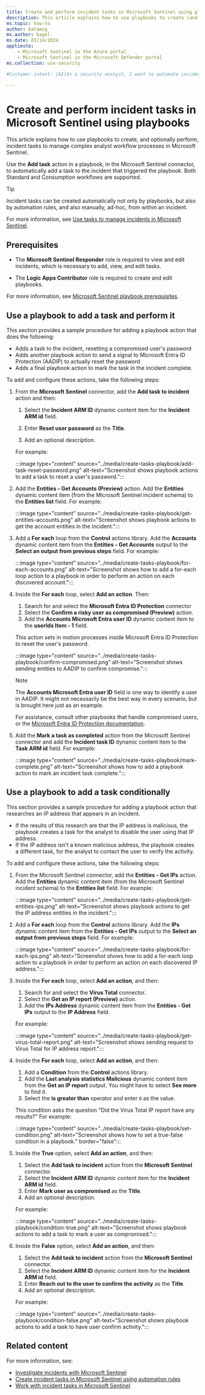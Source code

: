 ```yaml
---
title: Create and perform incident tasks in Microsoft Sentinel using playbooks
description: This article explains how to use playbooks to create (and optionally perform) incident tasks, in order to manage complex analyst workflow processes in Microsoft Sentinel.
ms.topic: how-to
author: batamig
ms.author: bagol
ms.date: 03/14/2024
appliesto:
    - Microsoft Sentinel in the Azure portal
    - Microsoft Sentinel in the Microsoft Defender portal
ms.collection: usx-security

#Customer intent: [AI]As a security analyst, I want to automate incident management tasks using playbooks so that I can streamline and manage complex workflows efficiently.

---
```


# Create and perform incident tasks in Microsoft Sentinel using playbooks

This article explains how to use playbooks to create, and optionally perform, incident tasks to manage complex analyst workflow processes in Microsoft Sentinel.

Use the **Add task** action in a playbook, in the Microsoft Sentinel connector, to automatically add a task to the incident that triggered the playbook. Both Standard and Consumption workflows are supported.

> [!TIP]
> Incident tasks can be created automatically not only by playbooks, but also by automation rules, and also manually, ad-hoc, from within an incident.
>

For more information, see [Use tasks to manage incidents in Microsoft Sentinel](../incident-tasks.md).

## Prerequisites

- The **Microsoft Sentinel Responder** role is required to view and edit incidents, which is necessary to add, view, and edit tasks.

- The **Logic Apps Contributor** role is required to create and edit playbooks.

For more information, see [Microsoft Sentinel playbook prerequisites](automate-responses-with-playbooks.md#prerequisites).

## Use a playbook to add a task and perform it

This section provides a sample procedure for adding a playbook action that does the following:

- Adds a task to the incident, resetting a compromised user's password
- Adds another playbook action to send a signal to Microsoft Entra ID Protection (AADIP) to actually reset the password
- Adds a final playbook action to mark the task in the incident complete.

To add and configure these actions, take the following steps:

1. From the **Microsoft Sentinel** connector, add the **Add task to incident** action and then:

    1. Select the **Incident ARM ID** dynamic content item for the **Incident ARM id** field. 

    1. Enter **Reset user password** as the **Title**.

    1. Add an optional description.

    For example:

    :::image type="content" source="../media/create-tasks-playbook/add-task-reset-password.png" alt-text="Screenshot shows playbook actions to add a task to reset a user's password.":::

1. Add the **Entities - Get Accounts (Preview)** action. Add the **Entities** dynamic content item (from the Microsoft Sentinel incident schema) to the **Entities list** field. For example:

    :::image type="content" source="../media/create-tasks-playbook/get-entities-accounts.png" alt-text="Screenshot shows playbook actions to get the account entities in the incident.":::

1. Add a **For each** loop from the **Control** actions library. Add the **Accounts** dynamic content item from the **Entities - Get Accounts** output to the **Select an output from previous steps** field. For example:

    :::image type="content" source="../media/create-tasks-playbook/for-each-accounts.png" alt-text="Screenshot shows how to add a for-each loop action to a playbook in order to perform an action on each discovered account.":::

1. Inside the **For each** loop, select **Add an action**. Then:

    1. Search for and select the  **Microsoft Entra ID Protection** connector
    1. Select the **Confirm a risky user as compromised (Preview)** action.  
    1. Add the **Accounts Microsoft Entra user ID** dynamic content item to the **userIds Item - 1** field.

    This action sets in motion processes inside Microsoft Entra ID Protection to reset the user's password.

    :::image type="content" source="../media/create-tasks-playbook/confirm-compromised.png" alt-text="Screenshot shows sending entities to AADIP to confirm compromise.":::

    > [!NOTE]
    > The **Accounts Microsoft Entra user ID** field is one way to identify a user in AADIP. It might not necessarily be the best way in every scenario, but is brought here just as an example.
    >
    > For assistance, consult other playbooks that handle compromised users, or the [Microsoft Entra ID Protection documentation](/azure/active-directory/identity-protection/overview-identity-protection).

1. Add the **Mark a task as completed** action from the Microsoft Sentinel connector and add the **Incident task ID** dynamic content item to the **Task ARM id** field. For example:

    :::image type="content" source="../media/create-tasks-playbook/mark-complete.png" alt-text="Screenshot shows how to add a playbook action to mark an incident task complete.":::

## Use a playbook to add a task conditionally

This section provides a sample procedure for adding a playbook action that researches an IP address that appears in an incident.

- If the results of this research are that the IP address is malicious, the playbook creates a task for the analyst to disable the user using that IP address.
- If the IP address isn't a known malicious address, the playbook creates a different task, for the analyst to contact the user to verify the activity.

To add and configure these actions, take the following steps:

1. From the Microsoft Sentinel connector, add the **Entities - Get IPs** action. Add the **Entities** dynamic content item (from the Microsoft Sentinel incident schema) to the **Entities list** field. For example:

    :::image type="content" source="../media/create-tasks-playbook/get-entities-ips.png" alt-text="Screenshot shows playbook actions to get the IP address entities in the incident.":::

1. Add a **For each** loop from the **Control** actions library.  Add the **IPs** dynamic content item from the **Entities - Get IPs** output to the **Select an output from previous steps** field. For example:

    :::image type="content" source="../media/create-tasks-playbook/for-each-ips.png" alt-text="Screenshot shows how to add a for-each loop action to a playbook in order to perform an action on each discovered IP address.":::

1. Inside the **For each** loop, select **Add an action**, and then:

    1. Search for and select the  **Virus Total** connector.
    1. Select the **Get an IP report (Preview)** action.  
    1. Add the **IPs Address** dynamic content item from the **Entities - Get IPs** output to the **IP Address** field.

    For example:

    :::image type="content" source="../media/create-tasks-playbook/get-virus-total-report.png" alt-text="Screenshot shows sending request to Virus Total for IP address report.":::

1. Inside the **For each** loop, select **Add an action**, and then:

    1. Add a **Condition** from the **Control** actions library.  
    1. Add the **Last analysis statistics Malicious** dynamic content item from the **Get an IP report** output. You might have to select **See more** to find it.
    1. Select the **is greater than** operator and enter `0` as the value. 
    
    This condition asks the question "Did the Virus Total IP report have any results?" For example:

    :::image type="content" source="../media/create-tasks-playbook/set-condition.png" alt-text="Screenshot shows how to set a true-false condition in a playbook." border="false":::

1. Inside the **True** option, select **Add an action**, and then:

    1. Select the **Add task to incident** action from the **Microsoft Sentinel** connector.  
    1. Select the **Incident ARM ID** dynamic content item for the **Incident ARM id** field.  
    1. Enter **Mark user as compromised** as the **Title**.
    1. Add an optional description.

    For example:

    :::image type="content" source="../media/create-tasks-playbook/condition-true.png" alt-text="Screenshot shows playbook actions to add a task to mark a user as compromised.":::

1. Inside the **False** option, select **Add an action**, and then:

    1. Select the **Add task to incident** action from the **Microsoft Sentinel** connector.  
    1. Select the **Incident ARM ID** dynamic content item for the **Incident ARM id** field.  
    1. Enter **Reach out to the user to confirm the activity** as the **Title**.
    1. Add an optional description.

    For example:

    :::image type="content" source="../media/create-tasks-playbook/condition-false.png" alt-text="Screenshot shows playbook actions to add a task to have user confirm activity.":::


## Related content

For more information, see:

- [Investigate incidents with Microsoft Sentinel](../investigate-cases.md)
- [Create incident tasks in Microsoft Sentinel using automation rules](../create-tasks-automation-rule.md)
- [Work with incident tasks in Microsoft Sentinel](../work-with-tasks.md)

